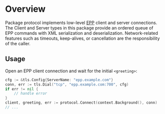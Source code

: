 # Overview

Package protocol implements low-level [EPP](https://datatracker.ietf.org/doc/rfc5730/) client and server connections. The Client and Server types in this package provide an ordered queue of EPP commands with XML serialization and deserialization. Network-related features such as timeouts, keep-alives, or cancellation are the responsibility of the caller.

## Usage

Open an EPP client connection and wait for the initial `<greeting>`:

```go
cfg := &tls.Config{ServerName: "epp.example.com"}
conn, err := tls.Dial("tcp", "epp.example.com:700", cfg)
if err != nil {
	// handle error
}
client, greeting, err := protocol.Connect(context.Background(), conn)
// ...
```
